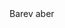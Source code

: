 <!DOCTYPE html>
<html>
<head>
	<title>Hey</title>
</head>
<body>
<div>Barev aber</div>
</body>
</html>
